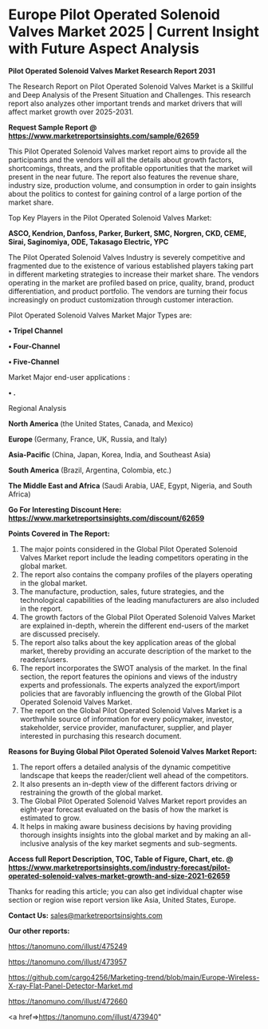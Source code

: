  # Europe Pilot Operated Solenoid Valves Market 2025 | Current Insight with Future Aspect Analysis

<strong>Pilot Operated Solenoid Valves Market Research Report 2031</strong>

The Research Report on Pilot Operated Solenoid Valves Market is a Skillful and Deep Analysis of the Present Situation and Challenges. This research report also analyzes other important trends and market drivers that will affect market growth over 2025-2031.

<strong>Request Sample Report @ <a href=https://www.marketreportsinsights.com/sample/62659>https://www.marketreportsinsights.com/sample/62659</a></strong>

This Pilot Operated Solenoid Valves market report aims to provide all the participants and the vendors will all the details about growth factors, shortcomings, threats, and the profitable opportunities that the market will present in the near future. The report also features the revenue share, industry size, production volume, and consumption in order to gain insights about the politics to contest for gaining control of a large portion of the market share.

Top Key Players in the Pilot Operated Solenoid Valves Market:

<strong>ASCO, Kendrion, Danfoss, Parker, Burkert, SMC, Norgren, CKD, CEME, Sirai, Saginomiya, ODE, Takasago Electric, YPC</strong>

The Pilot Operated Solenoid Valves Industry is severely competitive and fragmented due to the existence of various established players taking part in different marketing strategies to increase their market share. The vendors operating in the market are profiled based on price, quality, brand, product differentiation, and product portfolio. The vendors are turning their focus increasingly on product customization through customer interaction.

Pilot Operated Solenoid Valves Market Major Types are:

<strong>• Tripel Channel

• Four-Channel

• Five-Channel</strong>

Market Major end-user applications :

<strong>• .</strong>

Regional Analysis

</u><strong><b>North America</b></strong> (the United States, Canada, and Mexico)

<strong><b>Europe </b></strong>(Germany, France, UK, Russia, and Italy)

<strong><b>Asia-Pacific</b></strong> (China, Japan, Korea, India, and Southeast Asia)

<strong><b>South America</b></strong> (Brazil, Argentina, Colombia, etc.)

<strong><b>The Middle East and Africa</b></strong> (Saudi Arabia, UAE, Egypt, Nigeria, and South Africa)

<strong>Go For Interesting Discount Here: <a href=https://www.marketreportsinsights.com/discount/62659>https://www.marketreportsinsights.com/discount/62659</a></strong>

<strong>Points Covered in The Report:</strong>
<ol>
  <li>The major points considered in the Global Pilot Operated Solenoid Valves Market report include the leading competitors operating in the global market.</li>
  <li>The report also contains the company profiles of the players operating in the global market.</li>
  <li>The manufacture, production, sales, future strategies, and the technological capabilities of the leading manufacturers are also included in the report.</li>
  <li>The growth factors of the Global Pilot Operated Solenoid Valves Market are explained in-depth, wherein the different end-users of the market are discussed precisely.</li>
  <li>The report also talks about the key application areas of the global market, thereby providing an accurate description of the market to the readers/users.</li>
  <li>The report incorporates the SWOT analysis of the market. In the final section, the report features the opinions and views of the industry experts and professionals. The experts analyzed the export/import policies that are favorably influencing the growth of the Global Pilot Operated Solenoid Valves Market.</li>
  <li>The report on the Global Pilot Operated Solenoid Valves Market is a worthwhile source of information for every policymaker, investor, stakeholder, service provider, manufacturer, supplier, and player interested in purchasing this research document.</li>
</ol>
<strong>Reasons for Buying Global Pilot Operated Solenoid Valves Market Report:</strong>

<ol>
  <li>The report offers a detailed analysis of the dynamic competitive landscape that keeps the reader/client well ahead of the competitors.</li>
  <li>It also presents an in-depth view of the different factors driving or restraining the growth of the global market.</li>
  <li>The Global Pilot Operated Solenoid Valves Market report provides an eight-year forecast evaluated on the basis of how the market is estimated to grow.</li>
  <li>It helps in making aware business decisions by having providing thorough insights insights into the global market and by making an all-inclusive analysis of the key market segments and sub-segments.</li>
</ol>
<strong>Access full Report Description, TOC, Table of Figure, Chart, etc. @ <a href=https://www.marketreportsinsights.com/industry-forecast/pilot-operated-solenoid-valves-market-growth-and-size-2021-62659>https://www.marketreportsinsights.com/industry-forecast/pilot-operated-solenoid-valves-market-growth-and-size-2021-62659</a></strong>


Thanks for reading this article; you can also get individual chapter wise section or region wise report version like Asia, United States, Europe.

<strong>Contact Us:</strong>
sales@marketreportsinsights.com

<strong>Our other reports:</strong>

<a href=https://tanomuno.com/illust/475249>https://tanomuno.com/illust/475249</a>

<a href=https://tanomuno.com/illust/473957>https://tanomuno.com/illust/473957</a>

<a href=https://github.com/cargo4256/Marketing-trend/blob/main/Europe-Wireless-X-ray-Flat-Panel-Detector-Market.md>https://github.com/cargo4256/Marketing-trend/blob/main/Europe-Wireless-X-ray-Flat-Panel-Detector-Market.md</a>

<a href=https://tanomuno.com/illust/472660>https://tanomuno.com/illust/472660</a>

<a href=>https://tanomuno.com/illust/473940</a>"
